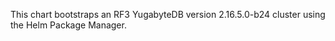 This chart bootstraps an RF3 YugabyteDB version 2.16.5.0-b24 cluster using the Helm Package Manager.
